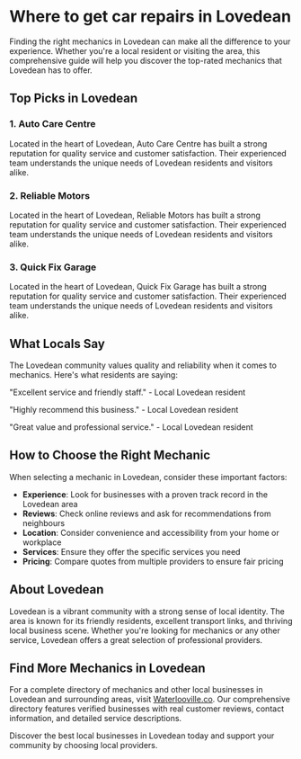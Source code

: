 # Where to get car repairs in Lovedean

Finding the right mechanics in Lovedean can make all the difference to your experience. Whether you're a local resident or visiting the area, this comprehensive guide will help you discover the top-rated mechanics that Lovedean has to offer.

## Top Picks in Lovedean

### 1. Auto Care Centre
Located in the heart of Lovedean, Auto Care Centre has built a strong reputation for quality service and customer satisfaction. Their experienced team understands the unique needs of Lovedean residents and visitors alike.

### 2. Reliable Motors
Located in the heart of Lovedean, Reliable Motors has built a strong reputation for quality service and customer satisfaction. Their experienced team understands the unique needs of Lovedean residents and visitors alike.

### 3. Quick Fix Garage
Located in the heart of Lovedean, Quick Fix Garage has built a strong reputation for quality service and customer satisfaction. Their experienced team understands the unique needs of Lovedean residents and visitors alike.

## What Locals Say

The Lovedean community values quality and reliability when it comes to mechanics. Here's what residents are saying:

"Excellent service and friendly staff." - Local Lovedean resident

"Highly recommend this business." - Local Lovedean resident

"Great value and professional service." - Local Lovedean resident

## How to Choose the Right Mechanic

When selecting a mechanic in Lovedean, consider these important factors:

- **Experience**: Look for businesses with a proven track record in the Lovedean area
- **Reviews**: Check online reviews and ask for recommendations from neighbours
- **Location**: Consider convenience and accessibility from your home or workplace
- **Services**: Ensure they offer the specific services you need
- **Pricing**: Compare quotes from multiple providers to ensure fair pricing

## About Lovedean

Lovedean is a vibrant community with a strong sense of local identity. The area is known for its friendly residents, excellent transport links, and thriving local business scene. Whether you're looking for mechanics or any other service, Lovedean offers a great selection of professional providers.

## Find More Mechanics in Lovedean

For a complete directory of mechanics and other local businesses in Lovedean and surrounding areas, visit [Waterlooville.co](https://waterlooville.co). Our comprehensive directory features verified businesses with real customer reviews, contact information, and detailed service descriptions.

Discover the best local businesses in Lovedean today and support your community by choosing local providers.

